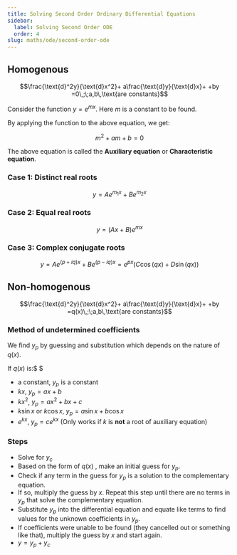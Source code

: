 ```yaml
---
title: Solving Second Order Ordinary Differential Equations
sidebar:
  label: Solving Second Order ODE
  order: 4
slug: maths/ode/second-order-ode
---
```


## Homogenous

```math
\frac{\text{d}^2y}{\text{d}x^2}+
a\frac{\text{d}y}{\text{d}x}+
+by
=0\,;\;a,b\,\text{are constants}
```

Consider the function $y=e^{mx}$. Here $m$ is a constant to be found.

By applying the function to the above equation, we get:

```math
m^2 + am + b = 0
```

The above equation is called the **Auxiliary equation** or **Characteristic
equation**.

### Case 1: Distinct real roots

```math
y = Ae^{m_1x}+Be^{m_2x}
```

### Case 2: Equal real roots

```math
y = (Ax+B)e^{mx}
```

### Case 3: Complex conjugate roots

```math
y = Ae^{(p+iq)x} + Be^{(p−iq)x} = e^{px}\big(C\cos{(qx)}+D\sin{(qx)}\big)
```

## Non-homogenous

```math
\frac{\text{d}^2y}{\text{d}x^2}+
a\frac{\text{d}y}{\text{d}x}+
+by
=q(x)\,;\;a,b\,\text{are constants}
```

### Method of undetermined coefficients

We find $y_p$ by guessing and substitution which depends on the nature of
$q(x)$.

If $q(x)$ is:$ $

- a constant, $y_p$ is a constant
- $kx$, $y_p=ax+b$
- $kx^2$, $y_p=ax^2+bx+c$
- $k\sin{x}$ or $k\cos{x}$, $y_p=a\sin{x}+b\cos{x}$
- $e^{kx}$, $y_p=ce^{kx}$ (Only works if $k$ is **not** a root of auxiliary
  equation)

### Steps

- Solve for $y_c$
- Based on the form of $q(x)$ , make an initial guess for $y_p$.
- Check if any term in the guess for $y_p$ is a solution to the complementary
  equation.
- If so, multiply the guess by $x$. Repeat this step until there are no terms in
  $y_p$ that solve the complementary equation.
- Substitute $y_p$ into the differential equation and equate like terms to find
  values for the unknown coefficients in $y_p$.
- If coefficients were unable to be found (they cancelled out or something like
  that), multiply the guess by $x$ and start again.
- $y=y_p+y_c$
